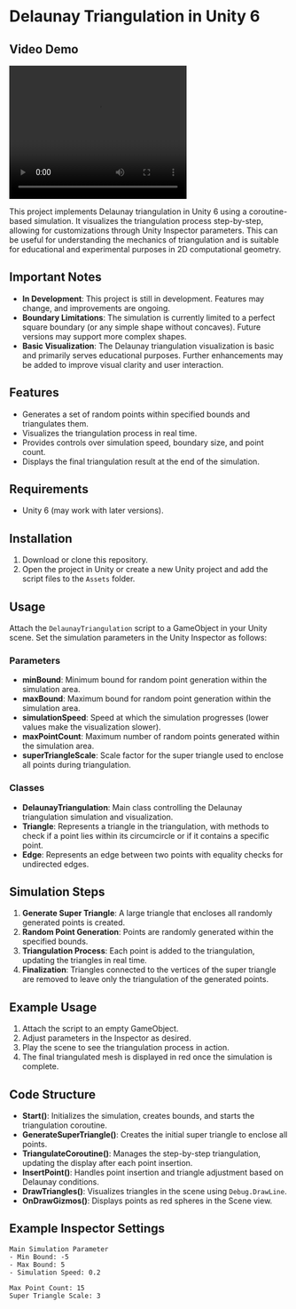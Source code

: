 # Delaunay Triangulation in Unity 6

## Video Demo
<video width="320" height="240" controls autoplay loop>
  <source src="https://github.com/vrtxforge/DelaunayTriangulationAlgorithm/blob/master/VideoExamples/delaunay-vrtxforge.mp4?raw=true" type="video/mp4">
  Your browser does not support the video tag.
</video>

This project implements Delaunay triangulation in Unity 6 using a coroutine-based simulation. It visualizes the triangulation process step-by-step, allowing for customizations through Unity Inspector parameters. This can be useful for understanding the mechanics of triangulation and is suitable for educational and experimental purposes in 2D computational geometry.

## Important Notes
- **In Development**: This project is still in development. Features may change, and improvements are ongoing.
- **Boundary Limitations**: The simulation is currently limited to a perfect square boundary (or any simple shape without concaves). Future versions may support more complex shapes.
- **Basic Visualization**: The Delaunay triangulation visualization is basic and primarily serves educational purposes. Further enhancements may be added to improve visual clarity and user interaction.

## Features
- Generates a set of random points within specified bounds and triangulates them.
- Visualizes the triangulation process in real time.
- Provides controls over simulation speed, boundary size, and point count.
- Displays the final triangulation result at the end of the simulation.

## Requirements
- Unity 6 (may work with later versions).

## Installation
1. Download or clone this repository.
2. Open the project in Unity or create a new Unity project and add the script files to the `Assets` folder.

## Usage
Attach the `DelaunayTriangulation` script to a GameObject in your Unity scene. Set the simulation parameters in the Unity Inspector as follows:

### Parameters
- **minBound**: Minimum bound for random point generation within the simulation area.
- **maxBound**: Maximum bound for random point generation within the simulation area.
- **simulationSpeed**: Speed at which the simulation progresses (lower values make the visualization slower).
- **maxPointCount**: Maximum number of random points generated within the simulation area.
- **superTriangleScale**: Scale factor for the super triangle used to enclose all points during triangulation.

### Classes
- **DelaunayTriangulation**: Main class controlling the Delaunay triangulation simulation and visualization.
- **Triangle**: Represents a triangle in the triangulation, with methods to check if a point lies within its circumcircle or if it contains a specific point.
- **Edge**: Represents an edge between two points with equality checks for undirected edges.

## Simulation Steps
1. **Generate Super Triangle**: A large triangle that encloses all randomly generated points is created.
2. **Random Point Generation**: Points are randomly generated within the specified bounds.
3. **Triangulation Process**: Each point is added to the triangulation, updating the triangles in real time.
4. **Finalization**: Triangles connected to the vertices of the super triangle are removed to leave only the triangulation of the generated points.

## Example Usage
1. Attach the script to an empty GameObject.
2. Adjust parameters in the Inspector as desired.
3. Play the scene to see the triangulation process in action.
4. The final triangulated mesh is displayed in red once the simulation is complete.

## Code Structure
- **Start()**: Initializes the simulation, creates bounds, and starts the triangulation coroutine.
- **GenerateSuperTriangle()**: Creates the initial super triangle to enclose all points.
- **TriangulateCoroutine()**: Manages the step-by-step triangulation, updating the display after each point insertion.
- **InsertPoint()**: Handles point insertion and triangle adjustment based on Delaunay conditions.
- **DrawTriangles()**: Visualizes triangles in the scene using `Debug.DrawLine`.
- **OnDrawGizmos()**: Displays points as red spheres in the Scene view.

## Example Inspector Settings
```plaintext
Main Simulation Parameter
- Min Bound: -5
- Max Bound: 5
- Simulation Speed: 0.2

Max Point Count: 15
Super Triangle Scale: 3

